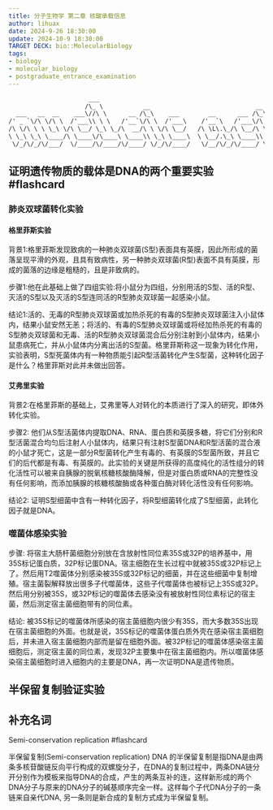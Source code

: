```yaml
---
title: 分子生物学 第二章 核酸承载信息
author: lihuax
date: 2024-9-26 18:30:00
update: 2024-10-9 18:30:00
TARGET DECK: bio::MolecularBiology
tags:
- biology
- molecular_biology
- postgraduate_entrance_examination
---
```

```txt
                      ___                                                  __     
                     /\_ \           __                             __    /\ \     
  ___   __  __    ___\//\ \      __ /\_\    ___        __      ___ /\_\   \_\ \    
/' _ `\/\ \/\ \  /'___\\ \ \   /'__`\/\ \  /'___\    /'__`\   /'___\/\ \  /'_` \   
/\ \/\ \ \ \_\ \/\ \__/ \_\ \_/\  __/\ \ \/\ \__/   /\ \L\.\_/\ \__/\ \ \/\ \L\ \  
\ \_\ \_\ \____/\ \____\/\____\ \____\\ \_\ \____\  \ \__/.\_\ \____\\ \_\ \___,_\ 
 \/_/\/_/\/___/  \/____/\/____/\/____/ \/_/\/____/   \/__/\/_/\/____/ \/_/\/__,_ / 
```

## 证明遗传物质的载体是DNA的两个重要实验 #flashcard

### 肺炎双球菌转化实验
  
#### 格里菲斯实验
  
背景1:格里菲斯发现致病的一种肺炎双球菌(S型)表面具有英膜，因此所形成的菌落呈现平滑的外观，且具有致病性，另一种肺炎双球菌(R型)表面不具有英膜，形成的菌落的边缘是粗糙的，且是非致病的。
  
步骤1:他在此基础上做了四组实验:将小鼠分为四组，分别用活的S型、活的R型、灭活的S型以及灭活的S型连同活的R型肺炎双球菌一起感染小鼠。
  
结论1:活的、无毒的R型肺炎双球菌或加热杀死的有毒的S型肺炎双球菌注入小鼠体内，结果小鼠安然无恙；将活的、有毒的S型肺炎双球菌或将经加热杀死的有毒的S型肺炎双球菌和无毒、活的R型肺炎双球菌混合后分别注射到小鼠体内，结果小鼠患病死亡，并从小鼠体内分离出活的S型菌。格里菲斯称这一现象为转化作用，实验表明，S型死菌体内有一种物质能引起R型活菌转化产生S型菌，这种转化因子是什么？格里菲斯对此并未做出回答。
  
#### 艾弗里实验
  
背景2:在格里菲斯的基础上，艾弗里等人对转化的本质进行了深入的研究，即体外转化实验。
  
步骤2: 他们从S型活菌体内提取DNA、RNA、蛋白质和英膜多糖，将它们分别和R型活菌混合均匀后注射人小鼠体内，结果只有注射S型菌DNA和R型活菌的混合液的小鼠才死亡，这是一部分R型菌转化产生有毒的、有英膜的S型菌所致，并且它们的后代都是有毒、有英膜的。此实验的关键是所获得的高度纯化的活性组分的转化活性可以被来自胰腺的脱氧核糖核酸酶降解，但是对蛋白质或RNA的完整性没有任何影响，而添加胰腺的核糖核酸酶或各种蛋白酶对转化活性没有任何影响。
  
结论2: 证明S型细菌中含有一种转化因子，将R型细菌转化成了S型细菌，此转化因子就是DNA。
  
### 噬菌体感染实验
  
步骤: 将宿主大肠杆菌细胞分别放在含放射性同位素35S或32P的培养基中，用35S标记蛋白质，32P标记蛋DNA。宿主细胞在生长过程中就被35S或32P标记上了。然后用T2噬菌体分别感染被35S或32P标记的细菌，并在这些细菌中复制增殖。宿主菌裂解释放出很多子代噬菌体，这些子代噬菌体也被标记上35S或32P。然后用分别被35S，或32P标记的噬菌体去感染没有被放射性同位素标记的宿主菌，然后测定宿主菌细胞带有的同位素。
  
结论: 被35S标记的噬菌体所感染的宿主菌细胞内很少有35S，而大多数35S出现在宿主菌细胞的外面。也就是说，35S标记的噬菌体蛋白质外壳在感染宿主菌细胞后，并未进入宿主菌细胞内部而是留在细胞外面。被32P标记的噬菌体感染宿主菌细胞后，测定宿主菌的同位素，发现32P主要集中在宿主菌细胞内。所以噬菌体感染宿主菌细胞时进入细胞内的主要是DNA，再一次证明DNA是遗传物质。
<!--ID: 1728543652547-->

## 半保留复制验证实验

## 补充名词

Semi-conservation replication #flashcard

半保留复制(Semi-conservation replication)
DNA 的半保留复制是指DNA是由两条多核苷酸链反向平行构成的双螺旋分子，在DNA的复制过程中，两条DNA链分开分别作为模板来指导DNA的合成，产生的两条互补的连，这样新形成的两个DNA分子与原来的DNA分子的碱基顺序完全一样。这样每个子代DNA分子的一条链来自亲代DNA, 另一条则是新合成的复制方式成为半保留复制。
<!--ID: 1728543652553-->

